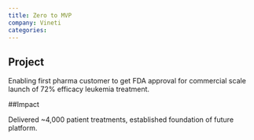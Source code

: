```yaml
---
title: Zero to MVP
company: Vineti
categories: 
---
```


## Project

Enabling first pharma customer to get FDA approval for commercial scale launch of 72% efficacy leukemia treatment.

##Impact

Delivered ~4,000 patient treatments, established foundation of future platform.